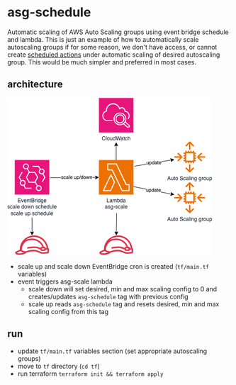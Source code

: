 # asg-schedule

Automatic scaling of AWS Auto Scaling groups using event bridge schedule and lambda. This is just an example of how
to automatically scale autoscaling groups if for some reason, we don't have access, or cannot create
[scheduled actions](https://docs.aws.amazon.com/autoscaling/ec2/userguide/ec2-auto-scaling-scheduled-scaling.html)
under automatic scaling of desired autoscaling group. This would be much simpler and preferred in most cases.

## architecture

![asg-schedule](docs/asg-schedule.drawio.png)

- scale up and scale down EventBridge cron is created (`tf/main.tf` variables)
- event triggers asg-scale lambda
  - scale down will set desired, min and max scaling config to 0 and creates/updates `asg-schedule` tag with previous config
  - scale up reads `asg-schedule` tag and resets desired, min and max scaling config from this tag

## run

- update `tf/main.tf` variables section (set appropriate autoscaling groups)
- move to `tf` directory (`cd tf`)
- run terraform `terraform init && terraform apply`
